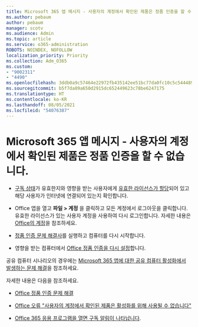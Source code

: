 ```yaml
---
title: Microsoft 365 앱 메시지 - 사용자의 계정에서 확인된 제품은 정품 인증을 할 수 없습니다.
ms.author: pebaum
author: pebaum
manager: scotv
ms.audience: Admin
ms.topic: article
ms.service: o365-administration
ROBOTS: NOINDEX, NOFOLLOW
localization_priority: Priority
ms.collection: Adm_O365
ms.custom:
- "9002311"
- "4490"
ms.openlocfilehash: 3ddb0a9c57464e22972fb435142ee51bc77da0fc10c5c5444894cdbeb35fb6d4
ms.sourcegitcommit: b5f7da89a650d2915dc652449623c78be6247175
ms.translationtype: HT
ms.contentlocale: ko-KR
ms.lasthandoff: 08/05/2021
ms.locfileid: "54076387"
---
```

# <a name="microsoft-365-apps-message---the-products-we-found-in-your-account-cant-be-used-to-activate"></a>Microsoft 365 앱 메시지 - 사용자의 계정에서 확인된 제품은 정품 인증을 할 수 없습니다.

- [구독 상태](https://support.office.com/article/unlicensed-product-and-activation-errors-in-office-0d23d3c0-c19c-4b2f-9845-5344fedc4380#bkmk_checksubscription)가 유효한지와 영향을 받는 사용자에게 [유효한 라이선스가 할당](https://support.office.com/article/997596B5-4173-4627-B915-36ABAC6786DC?wt.mc_id=Alchemy_ClientDIA)되어 있고 해당 사용자가 인터넷에 연결되어 있는지 확인합니다. 

- Office 앱을 열고 **파일 > 계정** 을 클릭하고 모든 계정에서 로그아웃을 클릭합니다. 유효한 라이선스가 있는 사용자 계정을 사용하여 다시 로그인합니다. 자세한 내용은 [Office의 계정](https://support.office.com/article/accounts-in-office-628ea040-f265-49de-b986-be09c3ebf8a9)을 참조하세요.

- [정품 인증 문제 해결사](https://aka.ms/SARA-OfficeActivation-Alchemy)를 실행하고 컴퓨터를 다시 시작합니다.

- 영향을 받는 컴퓨터에서 [Office 정품 인증을 다시 설정](https://docs.microsoft.com/office/troubleshoot/activation/reset-office-365-proplus-activation-state)합니다.

공유 컴퓨터 시나리오의 경우에는 [Microsoft 365 앱에 대한 공유 컴퓨터 활성화에서 발생하는 문제 해결](https://docs.microsoft.com/DeployOffice/troubleshoot-shared-computer-activation)을 참조하세요.

자세한 내용은 다음을 참조하세요. 

- [Office 정품 인증 문제 해결](https://support.office.com/article/unlicensed-product-and-activation-errors-in-office-0d23d3c0-c19c-4b2f-9845-5344fedc4380)

- [Office 오류 "사용자의 계정에서 확인된 제품은 활성화를 위해 사용될 수 없습니다"](https://support.office.com/article/office-error-the-products-we-found-in-your-account-can-t-be-used-to-activate-c9f9a0b3-5aae-4131-8077-21e6a59f141e)

- [Office 365 응용 프로그램을 열면 구독 알림이 나타납니다](https://support.office.com/article/a-subscription-notice-appears-when-i-open-an-office-365-application-4cabe32c-f594-4c0e-9191-3d3ade10cceb).
